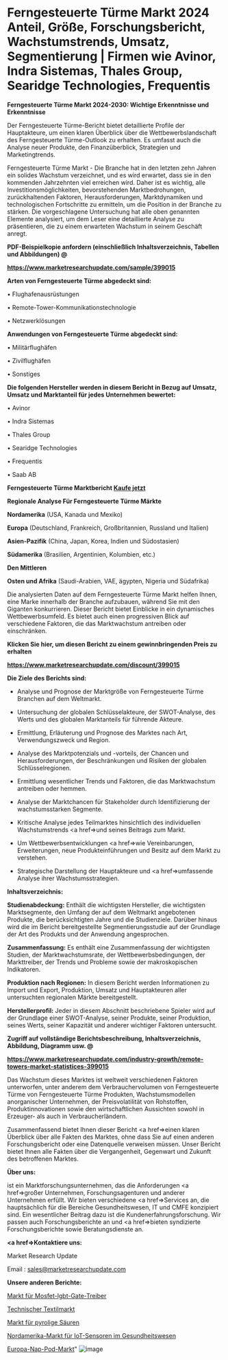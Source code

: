 # Ferngesteuerte Türme Markt 2024 Anteil, Größe, Forschungsbericht, Wachstumstrends, Umsatz, Segmentierung | Firmen wie Avinor, Indra Sistemas, Thales Group, Searidge Technologies, Frequentis

<strong>Ferngesteuerte Türme Markt 2024-2030: Wichtige Erkenntnisse und Erkenntnisse</strong>

Der Ferngesteuerte Türme-Bericht bietet detaillierte Profile der Hauptakteure, um einen klaren Überblick über die Wettbewerbslandschaft des Ferngesteuerte Türme-Outlook zu erhalten. Es umfasst auch die Analyse neuer Produkte, den Finanzüberblick, Strategien und Marketingtrends.

Ferngesteuerte Türme Markt - Die Branche hat in den letzten zehn Jahren ein solides Wachstum verzeichnet, und es wird erwartet, dass sie in den kommenden Jahrzehnten viel erreichen wird. Daher ist es wichtig, alle Investitionsmöglichkeiten, bevorstehenden Marktbedrohungen, zurückhaltenden Faktoren, Herausforderungen, Marktdynamiken und technologischen Fortschritte zu ermitteln, um die Position in der Branche zu stärken. Die vorgeschlagene Untersuchung hat alle oben genannten Elemente analysiert, um dem Leser eine detaillierte Analyse zu präsentieren, die zu einem erwarteten Wachstum in seinem Geschäft anregt.



<strong><b>PDF-Beispielkopie anfordern (einschließlich Inhaltsverzeichnis, Tabellen und Abbildungen) @ </b></strong>

<strong><a href=https://www.marketresearchupdate.com/sample/399015>

<strong>https://www.marketresearchupdate.com/sample/399015</u></a></strong></strong>



<strong>Arten von Ferngesteuerte Türme abgedeckt sind:</strong>

• Flughafenausrüstungen

• Remote-Tower-Kommunikationstechnologie

• Netzwerklösungen



<strong>Anwendungen von Ferngesteuerte Türme abgedeckt sind:</strong>

• Militärflughäfen

• Zivilflughäfen

• Sonstiges



<strong>Die folgenden Hersteller werden in diesem Bericht in Bezug auf Umsatz, Umsatz und Marktanteil für jedes Unternehmen bewertet:</strong>

• Avinor

• Indra Sistemas

• Thales Group

• Searidge Technologies

• Frequentis

• Saab AB



<strong>Ferngesteuerte Türme Marktbericht <a href=https://www.marketresearchupdate.com/buynow/399015>Kaufe jetzt</a></strong>



<strong>Regionale Analyse Für Ferngesteuerte Türme Märkte</strong>



<strong>Nordamerika</strong> (USA, Kanada und Mexiko)



<strong>Europa</strong> (Deutschland, Frankreich, Großbritannien, Russland und Italien)



<strong>Asien-Pazifik</strong> (China, Japan, Korea, Indien und Südostasien)



<strong>Südamerika</strong> (Brasilien, Argentinien, Kolumbien, etc.)



<strong>Den Mittleren</strong> 

<strong>Osten und Afrika</strong> (Saudi-Arabien, VAE, ägypten, Nigeria und Südafrika)

Die analysierten Daten auf dem Ferngesteuerte Türme Markt helfen Ihnen, eine Marke innerhalb der Branche aufzubauen, während Sie mit den Giganten konkurrieren. Dieser Bericht bietet Einblicke in ein dynamisches Wettbewerbsumfeld. Es bietet auch einen progressiven Blick auf verschiedene Faktoren, die das Marktwachstum antreiben oder einschränken.



<strong>Klicken Sie hier, um diesen Bericht zu einem gewinnbringenden Preis zu erhalten
</strong>

<strong><a href=https://www.marketresearchupdate.com/discount/399015>https://www.marketresearchupdate.com/discount/399015</b></u></strong></a>



<strong>Die Ziele des Berichts sind:</strong>

- Analyse und Prognose der Marktgröße von Ferngesteuerte Türme Branchen auf dem Weltmarkt.

- Untersuchung der globalen Schlüsselakteure, der SWOT-Analyse, des Werts und des globalen Marktanteils für führende Akteure.

- Ermittlung, Erläuterung und Prognose des Marktes nach Art, Verwendungszweck und Region.

- Analyse des Marktpotenzials und -vorteils, der Chancen und Herausforderungen, der Beschränkungen und Risiken der globalen Schlüsselregionen.

- Ermittlung wesentlicher Trends und Faktoren, die das Marktwachstum antreiben oder hemmen.

- Analyse der Marktchancen für Stakeholder durch Identifizierung der wachstumsstarken Segmente.

- Kritische Analyse jedes Teilmarktes hinsichtlich des individuellen Wachstumstrends <a href=>und</a> seines Beitrags zum Markt.

- Um Wettbewerbsentwicklungen <a href=>wie</a> Vereinbarungen, Erweiterungen, neue Produkteinführungen und Besitz auf dem Markt zu verstehen.

- Strategische Darstellung der Hauptakteure und <a href=>umfas</a>sende Analyse ihrer Wachstumsstrategien.



<strong>Inhaltsverzeichnis:</strong>



<strong>Studienabdeckung:</strong> Enthält die wichtigsten Hersteller, die wichtigsten Marktsegmente, den Umfang der auf dem Weltmarkt angebotenen Produkte, die berücksichtigten Jahre und die Studienziele. Darüber hinaus wird die im Bericht bereitgestellte Segmentierungsstudie auf der Grundlage der Art des Produkts und der Anwendung angesprochen.



<strong>Zusammenfassung:</strong> Es enthält eine Zusammenfassung der wichtigsten Studien, der Marktwachstumsrate, der Wettbewerbsbedingungen, der Markttreiber, der Trends und Probleme sowie der makroskopischen Indikatoren.



<strong>Produktion nach Regionen:</strong> In diesem Bericht werden Informationen zu Import und Export, Produktion, Umsatz und Hauptakteuren aller untersuchten regionalen Märkte bereitgestellt.



<strong>Herstellerprofil:</strong> Jeder in diesem Abschnitt beschriebene Spieler wird auf der Grundlage einer SWOT-Analyse, seiner Produkte, seiner Produktion, seines Werts, seiner Kapazität und anderer wichtiger Faktoren untersucht.



<strong><b>Zugriff auf vollständige Berichtsbeschreibung, Inhaltsverzeichnis, Abbildung, Diagramm usw. @ </b></strong>

<strong><a href=https://www.marketresearchupdate.com/industry-growth/remote-towers-market-statistices-399015>https://www.marketresearchupdate.com/industry-growth/remote-towers-market-statistices-399015</a></strong>

Das Wachstum dieses Marktes ist weltweit verschiedenen Faktoren unterworfen, unter anderem dem Verbrauchervolumen von Ferngesteuerte Türme von Ferngesteuerte Türme Produkten, Wachstumsmodellen anorganischer Unternehmen, der Preisvolatilität von Rohstoffen, Produktinnovationen sowie den wirtschaftlichen Aussichten sowohl in Erzeuger- als auch in Verbraucherländern.

Zusammenfassend bietet Ihnen dieser Bericht <a href=>einen</a> klaren Überblick über alle Fakten des Marktes, ohne dass Sie auf einen anderen Forschungsbericht oder eine Datenquelle verweisen müssen. Unser Bericht bietet Ihnen alle Fakten über die Vergangenheit, Gegenwart und Zukunft des betroffenen Marktes.



<strong>Über uns:</strong>

 ist ein Marktforschungsunternehmen, das die Anforderungen <a href=>großer</a> Unternehmen, Forschungsagenturen und anderer Unternehmen erfüllt. Wir bieten verschiedene <a href=>Services</a> an, die hauptsächlich für die Bereiche Gesundheitswesen, IT und CMFE konzipiert sind. Ein wesentlicher Beitrag dazu ist die Kundenerfahrungsforschung. Wir passen auch Forschungsberichte an und <a href=>bieten</a> syndizierte Forschungsberichte sowie Beratungsdienste an.



<strong><a href=>Kontaktiere uns:</a></strong>

Market Research Update

Email : sales@marketresearchupdate.com



<strong>Unsere anderen Berichte:</strong>

<a href=https://www.linkedin.com/pulse/mosfet-igbt-gate-drivers-market-expects-see-significant>Markt für Mosfet-Igbt-Gate-Treiber</a>

<a href=https://www.linkedin.com/pulse/technical-textile-market-2023-remarking-enormous-growth>Technischer Textilmarkt</a>

<a href=https://www.linkedin.com/pulse/pyroligneous-acids-market-2023-remarking-enormous>Markt für pyrolige Säuren</a>

<a href=https://www.linkedin.com/pulse/north-america-iot-sensors-healthcare-market>Nordamerika-Markt für IoT-Sensoren im Gesundheitswesen</a>

<a href=https://www.linkedin.com/pulse/europe-nap-pod-market-future-demand-analysis-outlook>Europa-Nap-Pod-Markt</a>"
![image](https://github.com/RushikeshRI/news24analysis/assets/164026548/0d9f9094-7d15-4d77-99fc-dc0d64cabd1b)
